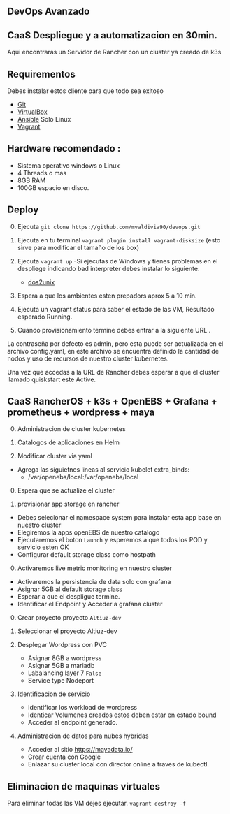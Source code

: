 ## DevOps Avanzado 
## CaaS Despliegue y a automatizacion en 30min.
 
Aqui encontraras un Servidor de Rancher con un cluster ya creado de k3s

## Requirementos

Debes instalar estos cliente para que todo sea exitoso


- [Git](https://gitforwindows.org/) 
- [VirtualBox](https://www.virtualbox.org)
- [Ansible](https://www.ansible.com/) Solo Linux 
- [Vagrant](https://www.vagrantup.com)


## Hardware recomendado :

- Sistema operativo windows o Linux
- 4 Threads o mas
- 8GB RAM
- 100GB espacio en disco.


## Deploy

0. Ejecuta `git clone https://github.com/mvaldivia90/devops.git` 
0. Ejecuta en tu terminal `vagrant plugin install vagrant-disksize` (esto sirve para modificar el tamaño de los box)
0. Ejecuta `vagrant up`
	-Si ejecutas de Windows y tienes problemas en el despliege indicando bad interpreter debes instalar lo siguiente:
	- [dos2unix](https://sourceforge.net/projects/dos2unix/)
0. Espera a que los ambientes esten prepadors aprox 5 a 10 min.
0. Ejecuta un vagrant status para saber el estado de las VM, Resultado esperado Running.

0. Cuando provisionamiento termine debes entrar a la siguiente URL  [](http://172.22.101.101).

La contraseña por defecto es admin, pero esta puede ser actualizada en el archivo config.yaml, en este archivo se encuentra definido la cantidad de nodos y uso de recursos de nuestro cluster kubernetes.

Una vez que accedas a la URL de Rancher debes esperar a que el cluster llamado quiskstart este Active.



##  CaaS RancherOS + k3s + OpenEBS + Grafana + prometheus + wordpress + maya

0. Administracion de cluster kubernetes

0. Catalogos de aplicaciones en Helm

0. Modificar cluster via yaml 
-  Agrega las siguietnes lineas al servicio kubelet
   extra_binds:
     - /var/openebs/local:/var/openebs/local
 
0. Espera que se actualize el cluster 

0. provisionar app storage en rancher 
- Debes selecionar el namespace system para instalar esta app base en nuestro cluster
- Elegiremos  la apps openEBS de nuestro catalogo 
- Ejecutaremos el boton `Launch` y esperemos a que todos los POD y servicio esten OK
- Configurar default storage class como hostpath

0.  Activaremos live metric monitoring  en nuestro cluster  
- Activaremos la persistencia de data solo con grafana 
- Asignar 5GB al default storage class
- Esperar a que el despligue termine.
- Identificar el Endpoint y Acceder a grafana cluster


0. Crear proyecto proyecto `Altiuz-dev`

0. Seleccionar el proyecto Altiuz-dev 

0. Desplegar Wordpress con PVC 
   -  Asignar 8GB a wordpress
   -  Asignar 5GB a mariadb
   -  Labalancing layer 7 `False`
   -  Service type Nodeport

0. Identificacion de servicio
   - Identificar los workload de wordpress
   - Identicar Volumenes creados estos deben estar en estado bound
   - Acceder al endpoint generado.

0. Administracion de datos para nubes hybridas
   - Acceder al sitio https://mayadata.io/
   - Crear cuenta con Google
   - Enlazar su cluster local  con director online a traves de kubectl.


## Eliminacion de maquinas virtuales

Para eliminar todas las VM dejes ejecutar. `vagrant destroy -f`
